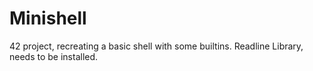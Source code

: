 # Minishell
42 project, recreating a basic shell with some builtins.
Readline Library, needs to be installed.
